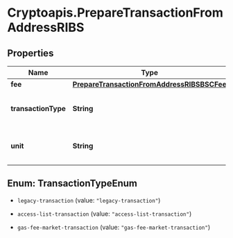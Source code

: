 # Cryptoapis.PrepareTransactionFromAddressRIBS

## Properties

Name | Type | Description | Notes
------------ | ------------- | ------------- | -------------
**fee** | [**PrepareTransactionFromAddressRIBSBSCFee**](PrepareTransactionFromAddressRIBSBSCFee.md) |  | 
**transactionType** | **String** | Representation of the transaction type | 
**unit** | **String** | Represents the unit of the amount transacted. | 



## Enum: TransactionTypeEnum


* `legacy-transaction` (value: `"legacy-transaction"`)

* `access-list-transaction` (value: `"access-list-transaction"`)

* `gas-fee-market-transaction` (value: `"gas-fee-market-transaction"`)




